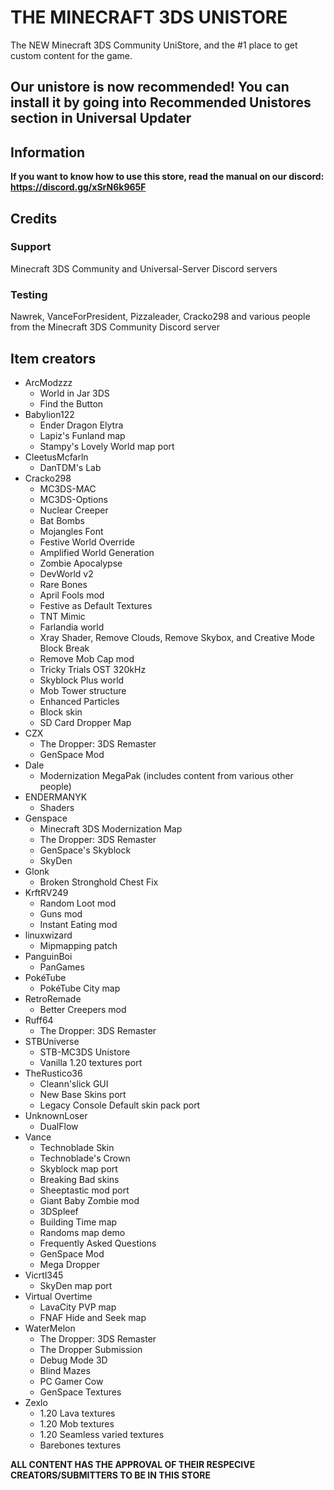 # THE MINECRAFT 3DS UNISTORE
The NEW Minecraft 3DS Community UniStore, and the #1 place to get custom content for the game.

## Our unistore is now recommended! You can install it by going into Recommended Unistores section in Universal Updater

## Information

**If you want to know how to use this store, read the manual on our discord: https://discord.gg/xSrN6k965F**
## Credits
### Support
Minecraft 3DS Community and Universal-Server Discord servers
### Testing
Nawrek, VanceForPresident, Pizzaleader, Cracko298 and various people from the Minecraft 3DS Community Discord server
## Item creators
* ArcModzzz
    * World in Jar 3DS
    * Find the Button
* Babylion122
    * Ender Dragon Elytra
    * Lapiz's Funland map
    * Stampy's Lovely World map port
* CleetusMcfarln
    * DanTDM's Lab
* Cracko298
    * MC3DS-MAC
    * MC3DS-Options
    * Nuclear Creeper
    * Bat Bombs
    * Mojangles Font
    * Festive World Override
    * Amplified World Generation
    * Zombie Apocalypse
    * DevWorld v2
    * Rare Bones
    * April Fools mod
    * Festive as Default Textures
    * TNT Mimic
    * Farlandia world
    * Xray Shader, Remove Clouds, Remove Skybox, and Creative Mode Block Break
    * Remove Mob Cap mod
    * Tricky Trials OST 320kHz
    * Skyblock Plus world
    * Mob Tower structure
    * Enhanced Particles
    * Block skin
    * SD Card Dropper Map
* CZX
    * The Dropper: 3DS Remaster
    * GenSpace Mod
* Dale
    * Modernization MegaPak (includes content from various other people)
* ENDERMANYK
    * Shaders
* Genspace
    * Minecraft 3DS Modernization Map
    * The Dropper: 3DS Remaster
    * GenSpace's Skyblock
    * SkyDen
* Glonk
    * Broken Stronghold Chest Fix
* KrftRV249
    * Random Loot mod
    * Guns mod
    * Instant Eating mod
* linuxwizard
    * Mipmapping patch
* PanguinBoi
    * PanGames
* PokéTube
    * PokéTube City map
* RetroRemade
    * Better Creepers mod
* Ruff64
    * The Dropper: 3DS Remaster
* STBUniverse
    * STB-MC3DS Unistore
    * Vanilla 1.20 textures port
* TheRustico36
    * Cleann'slick GUI
    * New Base Skins port
    * Legacy Console Default skin pack port
* UnknownLoser
    * DualFlow
* Vance
    * Technoblade Skin
    * Technoblade's Crown
    * Skyblock map port
    * Breaking Bad skins
    * Sheeptastic mod port
    * Giant Baby Zombie mod
    * 3DSpleef
    * Building Time map
    * Randoms map demo
    * Frequently Asked Questions
    * GenSpace Mod
    * Mega Dropper
* Vicrtl345
    * SkyDen map port
* Virtual Overtime
    * LavaCity PVP map
    * FNAF Hide and Seek map
* WaterMelon
    * The Dropper: 3DS Remaster
    * The Dropper Submission
    * Debug Mode 3D
    * Blind Mazes
    * PC Gamer Cow
    * GenSpace Textures
* Zexlo
    * 1.20 Lava textures
    * 1.20 Mob textures
    * 1.20 Seamless varied textures
    * Barebones textures


**ALL CONTENT HAS THE APPROVAL OF THEIR RESPECIVE CREATORS/SUBMITTERS TO BE IN THIS STORE**
